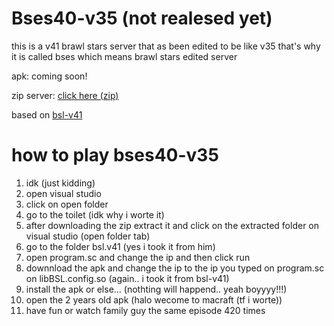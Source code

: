 # Bses40-v35 (not realesed yet)
this is a v41 brawl stars server that as been edited to be like v35 that's why it is called bses which means brawl stars edited server

apk: coming soon!





zip server: [click here (zip)](https://www.mediafire.com/file/nno2a4vv0ve1g7m/‏‏bses40-v35.zip/file)


based on [bsl-v41](https://github.com/LkPrtctrd/BSL-V41)

# how to play bses40-v35

1. idk (just kidding)
2. open visual studio
3. click on open folder
4. go to the toilet (idk why i worte it)
5. after downloading the zip extract it and click on the extracted folder on visual studio (open folder tab)
6.  go to the folder bsl.v41 (yes i took it from him)
7.  open program.sc and change the ip and then click run
8.  downnload the apk and change the ip to the ip you typed on program.sc on libBSL.config.so (again.. i took it from bsl-v41)
9.  install the apk or else... (nothting will happend.. yeah boyyyy!!!)
10.  open the 2 years old apk (halo wecome to macraft (tf i worte))
11.  have fun or watch family guy the same episode 420 times


